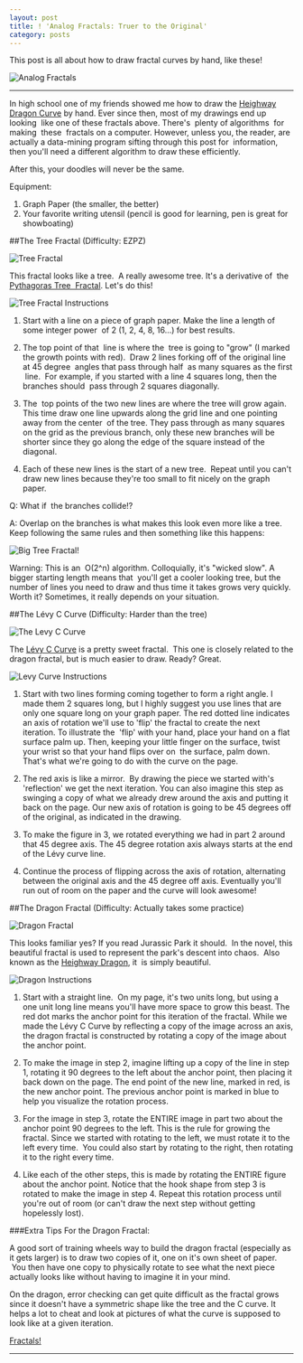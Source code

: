 ```yaml
---
layout: post
title: ! 'Analog Fractals: Truer to the Original'
category: posts
---
```


This post is all about how to draw fractal curves by hand, like these!

![Analog Fractals][all]

---

In high school one of my friends showed me how to draw the <a href="http://en.wikipedia.org/wiki/Dragon_Fractal">Heighway Dragon Curve</a> by hand. Ever since then, most of my drawings end up looking  like one of these fractals above. There's  plenty of algorithms  for making  these  fractals on a computer. However, unless you, the reader, are actually a data-mining program sifting through this post for  information, then you'll need a different algorithm to draw these efficiently.

After this, your doodles will never be the same.

Equipment:
<ol>
	<li><span style="line-height:13px;">Graph Paper (the smaller, the better)</span></li>
	<li>Your favorite writing utensil (pencil is good for learning, pen is great for showboating)</li>
</ol>
##The Tree Fractal (Difficulty: EZPZ)

![Tree Fractal][smalltree]

This fractal looks like a tree.  A really awesome tree. It's a derivative of  the <a href="http://en.wikipedia.org/wiki/Pythagoras_tree_(fractal)">Pythagoras Tree  Fractal</a>. Let's do this!

![Tree Fractal Instructions][treeInstr]

1. Start with a line on a piece of graph paper. Make the line a length of some integer power  of 2 (1, 2, 4, 8, 16...) for best results.

2. The top point of that  line is where the  tree is going to "grow" (I marked the growth points with red).  Draw 2 lines forking off of the original line at 45 degree  angles that pass through half  as many squares as the first  line.  For example, if you started with a line 4 squares long, then the branches should  pass through 2 squares diagonally.

3. The  top points of the two new lines are where the tree will grow again. This time draw one line upwards along the grid line and one pointing away from the center  of the tree. They pass through as many squares on the grid as the previous branch, only these new branches will be shorter since they go along the edge of the square instead of the diagonal.

4. Each of these new lines is the start of a new tree.  Repeat until you can't draw new lines because they're too small to fit nicely on the graph paper.

Q: What if  the branches collide!?

A: Overlap on the branches is what makes this look even more like a tree. Keep following the same rules and then something like this happens:

![Big Tree Fractal!][16tree]

Warning: This is an  O(2^n) algorithm. Colloquially, it's "wicked slow". A bigger starting length means that  you'll get a cooler looking tree, but the number of lines you need to draw and thus time it takes grows very quickly. Worth it? Sometimes, it really depends on your situation.

##The Lévy C Curve (Difficulty: Harder than the tree)

![The Levy C Curve][levy]

The <a href="http://en.wikipedia.org/wiki/L%C3%A9vy_C_curve">Lévy C Curve</a> is a pretty sweet fractal.  This one is closely related to the dragon fractal, but is much easier to draw. Ready? Great.

![Levy Curve Instructions][LevyInstr]

1. Start with two lines forming coming together to form a right angle. I made them 2 squares long, but I highly suggest you use lines that are only one square long on your graph paper. The red dotted line indicates an axis of rotation we'll use to 'flip' the fractal to create the next iteration. To illustrate the  'flip' with your hand, place your hand on a flat surface palm up. Then, keeping your little finger on the surface, twist your wrist so that your hand flips over on  the surface, palm down. That's what we're going to do with the curve on the page.

2. The red axis is like a mirror.  By drawing the piece we started with's 'reflection' we get the next iteration. You can also imagine this step as swinging a copy of what we already drew around the axis and putting it back on the page. Our new axis of rotation is going to be 45 degrees off of the original, as indicated in the drawing.

3. To make the figure in 3, we rotated everything we had in part 2 around that 45 degree axis. The 45 degree rotation axis always starts at the end of the Lévy curve line.

4. Continue the process of flipping across the axis of rotation, alternating between the original axis and the 45 degree off axis. Eventually you'll run out of room on the paper and the curve will look awesome!

##The Dragon Fractal (Difficulty: Actually takes some practice)

![Dragon Fractal][dragon]

This looks familiar yes? If you read Jurassic Park it should.  In the novel, this beautiful fractal is used to represent the park's descent into chaos.  Also known as the <a href="http://en.wikipedia.org/wiki/Dragon_Fractal">Heighway Dragon</a>, it  is simply beautiful.

![Dragon Instructions][dragonInstr]

1. Start with a straight line.  On my page, it's two units long, but using a one unit long line means you'll have more space to grow this beast. The red dot marks the anchor point for this iteration of the fractal. While we made the Lévy C Curve by reflecting a copy of the image across an axis, the dragon fractal is constructed by rotating a copy of the image about the anchor point.

2. To make the image in step 2, imagine lifting up a copy of the line in step 1, rotating it 90 degrees to the left about the anchor point, then placing it back down on the page. The end point of the new line, marked in red, is the new anchor point. The previous anchor point is marked in blue to help you visualize the rotation process.

3. For the image in step 3, rotate the ENTIRE image in part two about the anchor point 90 degrees to the left. This is the rule for growing the fractal. Since we started with rotating to the left, we must rotate it to the left every time.  You could also start by rotating to the right, then rotating it to the right every time.

4. Like each of the other steps, this is made by rotating the ENTIRE figure about the anchor point. Notice that the hook shape from step 3 is rotated to make the image in step 4. Repeat this rotation process until you're out of room (or can't draw the next step without getting hopelessly lost).

###Extra Tips For the Dragon Fractal:

A good sort of training wheels way to build the dragon fractal (especially as it gets larger) is to draw two copies of it, one on it's own sheet of paper.  You then have one copy to physically rotate to see what the next piece actually looks like without having to imagine it in your mind.

On the dragon, error checking can get quite difficult as the fractal grows since it doesn't have a symmetric shape like the tree and the C curve. It helps a lot to cheat and look at pictures of what the curve is supposed to look like at a given iteration.

<a href="http://en.wikipedia.org/wiki/Fractals">Fractals!</a>

---

[all]: /images/analog-fractals/fractals2.jpeg "Fractals!"
[dragon]: /images/analog-fractals/dragon.jpeg "RAWRRR!"
[dragonInstr]: /images/analog-fractals/dragonInstr.jpeg
[Levy]: /images/analog-fractals/levy.jpeg
[levyInstr]: /images/analog-fractals/LevyInstr.jpeg 
[16tree]: /images/analog-fractals/16Tree.jpg
[treeInstr]: /images/analog-fractals/treeInstr.jpeg
[smallTree]: /images/analog-fractals/smallTree.jpeg
